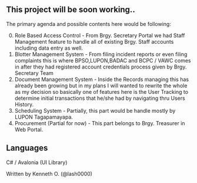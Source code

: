 ## This project will be soon working..

The primary agenda and possible contents here would be following:

0. Role Based Access Control - From Brgy. Secretary Portal we had Staff Management feature to handle all of existing Brgy. Staff accounts including data entry as well.
1. Blotter Management System - From filing incident reports or even filing complaints this is where BPSO,LUPON,BADAC and BCPC / VAWC comes in after they had registered account credentials process given by Brgy. Secretary Team 
2. Document Management System - Inside the Records managing this has already been growing but in my plans I will wanted to rewrite the whole as my decision so basically one of features here is the User Tracking to determine initial transactions that he/she had by navigating thru Users History.
3. Scheduling System - Partially, this part would be handle mostly by LUPON Tagapamayapa.
4. Procurement (Partial for now) - This part belongs to Brgy. Treasurer in Web Portal.

## Languages

C# / Avalonia (UI Library)

Written by Kenneth O. (@lash0000)
